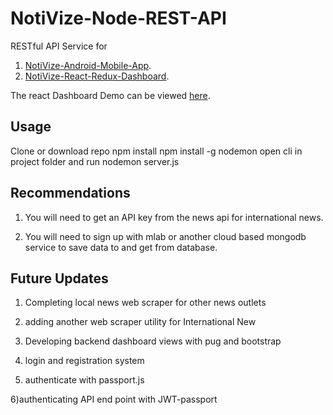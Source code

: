 # NotiVize-Node-REST-API

RESTful API Service for
1. [NotiVize-Android-Mobile-App](https://github.com/Saspect-IO/NotiVize).
2. [NotiVize-React-Redux-Dashboard](https://github.com/Saspect-IO/NotiVize-React-Redux-Dashboard_with_Restful-API).

The react Dashboard Demo can be viewed [here](https://notivize.herokuapp.com/dashboard).

## Usage

Clone or download repo
npm install
npm install -g nodemon
open cli in project folder and run nodemon server.js

## Recommendations

1) You will need to get an API key from the news api for international news.

2) You will need to sign up with mlab or another cloud based mongodb service to save data to and get from database.

## Future Updates

1) Completing local news web scraper for other news outlets

2) adding another web scraper utility for International New

3) Developing backend dashboard views with pug and bootstrap

4) login and registration system

5) authenticate with passport.js

6)authenticating API end point with JWT-passport
